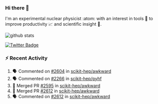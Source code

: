 ### Hi there 👋 

I'm an experimental nuclear physicist :atom: with an interest in tools :wrench: to improve productivity :chart_with_upwards_trend: and scientific insight :telescope:.

![github stats](https://github-readme-stats.vercel.app/api?username=agoose77&show_icons=true&hide_rank=true&hide_title=true&bg_color=30,e76445,904e95&text_color=efe3ec&icon_color=efe3ec)
<!--
**agoose77/agoose77** is a ✨ _special_ ✨ repository because its `README.md` (this file) appears on your GitHub profile.

Here are some ideas to get you started:

- 🔭 I’m currently working on ...
- 🌱 I’m currently learning ...
- 👯 I’m looking to collaborate on ...
- 🤔 I’m looking for help with ...
- 💬 Ask me about ...
- 📫 How to reach me: ...
- 😄 Pronouns: ...
- ⚡ Fun fact: ...
-->

[![Twitter Badge](https://img.shields.io/twitter/follow/agoose77?style=flat-square&logo=Twitter&logoColor=white&color=cornflowerblue)](https://twitter.com/agoose77)

### :zap: Recent Activity

<!--START_SECTION:activity-->
1. 🗣 Commented on [#2604](https://github.com/scikit-hep/awkward/pull/2604#issuecomment-1665384855) in [scikit-hep/awkward](https://github.com/scikit-hep/awkward)
2. 🗣 Commented on [#2266](https://github.com/scikit-hep/pyhf/issues/2266#issuecomment-1665311493) in [scikit-hep/pyhf](https://github.com/scikit-hep/pyhf)
3. 🎉 Merged PR [#2595](https://github.com/scikit-hep/awkward/pull/2595) in [scikit-hep/awkward](https://github.com/scikit-hep/awkward)
4. 🎉 Merged PR [#2612](https://github.com/scikit-hep/awkward/pull/2612) in [scikit-hep/awkward](https://github.com/scikit-hep/awkward)
5. 🗣 Commented on [#2612](https://github.com/scikit-hep/awkward/pull/2612#issuecomment-1665238664) in [scikit-hep/awkward](https://github.com/scikit-hep/awkward)
<!--END_SECTION:activity-->

